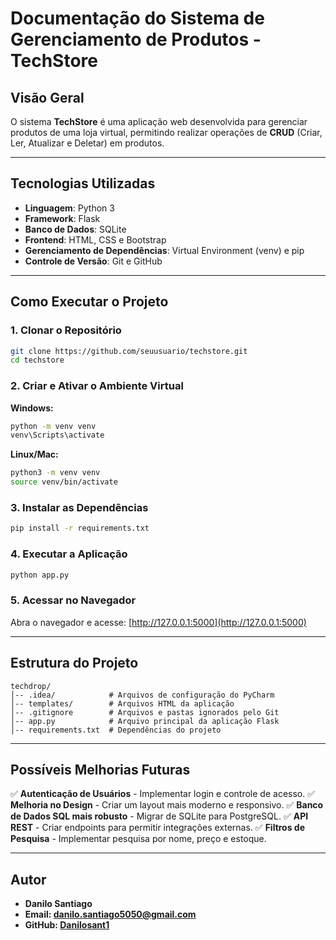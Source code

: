 # Documentação do Sistema de Gerenciamento de Produtos - TechStore

## Visão Geral
O sistema **TechStore** é uma aplicação web desenvolvida para gerenciar produtos de uma loja virtual, permitindo realizar operações de **CRUD** (Criar, Ler, Atualizar e Deletar) em produtos.

---

## Tecnologias Utilizadas

- **Linguagem**: Python 3
- **Framework**: Flask
- **Banco de Dados**: SQLite
- **Frontend**: HTML, CSS e Bootstrap
- **Gerenciamento de Dependências**: Virtual Environment (venv) e pip
- **Controle de Versão**: Git e GitHub

---

## Como Executar o Projeto

### **1. Clonar o Repositório**

```bash
git clone https://github.com/seuusuario/techstore.git
cd techstore
```

### **2. Criar e Ativar o Ambiente Virtual**

**Windows:**
```bash
python -m venv venv
venv\Scripts\activate
```

**Linux/Mac:**
```bash
python3 -m venv venv
source venv/bin/activate
```

### **3. Instalar as Dependências**

```bash
pip install -r requirements.txt
```

### **4. Executar a Aplicação**

```bash
python app.py
```

### **5. Acessar no Navegador**

Abra o navegador e acesse: [http://127.0.0.1:5000](http://127.0.0.1:5000)

---

## Estrutura do Projeto

```
techdrop/
│-- .idea/            # Arquivos de configuração do PyCharm
│-- templates/        # Arquivos HTML da aplicação
│-- .gitignore        # Arquivos e pastas ignorados pelo Git
│-- app.py            # Arquivo principal da aplicação Flask
│-- requirements.txt  # Dependências do projeto

```

---

## Possíveis Melhorias Futuras

✅ **Autenticação de Usuários** - Implementar login e controle de acesso.
✅ **Melhoria no Design** - Criar um layout mais moderno e responsivo.
✅ **Banco de Dados SQL mais robusto** - Migrar de SQLite para PostgreSQL.
✅ **API REST** - Criar endpoints para permitir integrações externas.
✅ **Filtros de Pesquisa** - Implementar pesquisa por nome, preço e estoque.

---

## Autor
- **Danilo Santiago**  
- **Email: danilo.santiago5050@gmail.com**  
- **GitHub: [Danilosant1](https://github.com/Danilosant1)**

